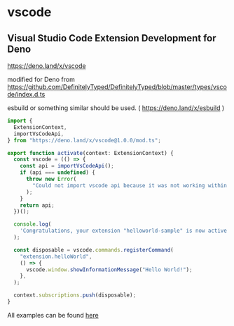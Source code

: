 # vscode

## Visual Studio Code Extension Development for Deno

https://deno.land/x/vscode

modified for Deno from
https://github.com/DefinitelyTyped/DefinitelyTyped/blob/master/types/vscode/index.d.ts

esbuild or something similar should be used. ( https://deno.land/x/esbuild )

```ts
import {
  ExtensionContext,
  importVsCodeApi,
} from "https://deno.land/x/vscode@1.0.0/mod.ts";

export function activate(context: ExtensionContext) {
  const vscode = (() => {
    const api = importVsCodeApi();
    if (api === undefined) {
      throw new Error(
        "Could not import vscode api because it was not working within the extension",
      );
    }
    return api;
  })();

  console.log(
    'Congratulations, your extension "helloworld-sample" is now active!',
  );

  const disposable = vscode.commands.registerCommand(
    "extension.helloWorld",
    () => {
      vscode.window.showInformationMessage("Hello World!");
    },
  );

  context.subscriptions.push(disposable);
}
```

All examples can be found
[here](https://github.com/narumincho/vscode/tree/main/example)

